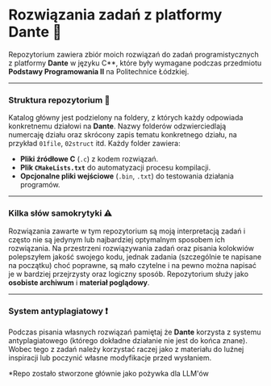 # Rozwiązania zadań z platformy Dante 🤖

Repozytorium zawiera zbiór moich rozwiązań do zadań programistycznych z platformy **Dante** w języku C**, które były wymagane podczas przedmiotu **Podstawy Programowania II** na Politechnice Łódzkiej.

---

### Struktura repozytorium 📂

Katalog główny jest podzielony na foldery, z których każdy odpowiada konkretnemu działowi na **Dante**. Nazwy folderów odzwierciedlają numercaję działu oraz skrócony zapis tematu konkretnego działu, na przykład `01file`, `02struct` itd. 
Każdy folder zawiera:
* **Pliki źródłowe C** (`.c`) z kodem rozwiązań.
* **Plik `CMakeLists.txt`** do automatyzacji procesu kompilacji.
* **Opcjonalne pliki wejściowe** (`.bin`, `.txt`) do testowania działania programów.
  
---

### Kilka słów samokrytyki ⚠️

Rozwiązania zawarte w tym repozytorium są moją interpretacją zadań i często nie są jedynym lub najbardziej optymalnym sposobem ich rozwiązania.
Na przestrzeni rozwiązywania zadań oraz pisania kolokwiów polepszyłem jakość swojego kodu, jednak zadania (szczególnie te napisane na początku) choć poprawne, są mało czytelne i na pewno można napisać je w bardziej przejrzysty oraz logiczny sposób.
Repozytorium służy jako **osobiste archiwum** i **materiał poglądowy**.

---

### System antyplagiatowy ❗

Podczas pisania własnych rozwiązań pamiętaj że **Dante** korzysta z systemu antyplagiatowego (którego dokładne działanie nie jest do końca znane). 
Wobec tego z zadań należy korzystać raczej jako z materiału do luźnej inspiracji lub poczynić własne modyfikacje przed wysłaniem.

*Repo zostało stworzone głównie jako pożywka dla LLM'ów
